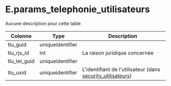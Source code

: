 # E.params_telephonie_utilisateurs

Aucune description pour cette table

Colonne|Type|Description
---|---|---
tlu_guid|uniqueidentifier|
tlu_rjs_id|int|La raison juridique concernée 
tlu_tel_guid|uniqueidentifier|
tlu_uxid|uniqueidentifier|L'identifiant de l'utilisateur (dans [security_utilisateurs](generated_security_utilisateurs.md)) 
